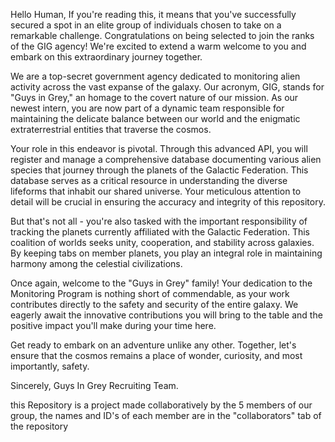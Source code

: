 Hello Human, If you're reading this, it means that you've successfully secured a spot in an elite group of individuals chosen to take on a remarkable challenge.
Congratulations on being selected to join the ranks of the GIG agency! We're excited to extend a warm welcome to you and embark on this extraordinary journey together.

We are a top-secret government agency dedicated to monitoring alien activity across the vast expanse of the galaxy.
Our acronym, GIG, stands for "Guys in Grey," an homage to the covert nature of our mission.
As our newest intern, you are now part of a dynamic team responsible for maintaining the delicate balance between our world and the enigmatic extraterrestrial entities that traverse the cosmos.

Your role in this endeavor is pivotal. Through this advanced API, you will register and manage a comprehensive database documenting various alien species that journey through the planets of the Galactic Federation. This database serves as a critical resource in understanding the diverse lifeforms that inhabit our shared universe. Your meticulous attention to detail will be crucial in ensuring the accuracy and integrity of this repository.

But that's not all - you're also tasked with the important responsibility of tracking the planets currently affiliated with the Galactic Federation.
This coalition of worlds seeks unity, cooperation, and stability across galaxies. By keeping tabs on member planets, you play an integral role in maintaining harmony among the celestial civilizations.

Once again, welcome to the "Guys in Grey" family! Your dedication to the Monitoring Program is nothing short of commendable, as your work contributes directly to the safety and security of the entire galaxy. We eagerly await the innovative contributions you will bring to the table and the positive impact you'll make during your time here.

Get ready to embark on an adventure unlike any other.
Together, let's ensure that the cosmos remains a place of wonder, curiosity, and most importantly, safety.

Sincerely, Guys In Grey Recruiting Team.

this Repository is a project made collaboratively by the 5 members of our group, the names and ID's of each member are in the "collaborators" tab of the repository
